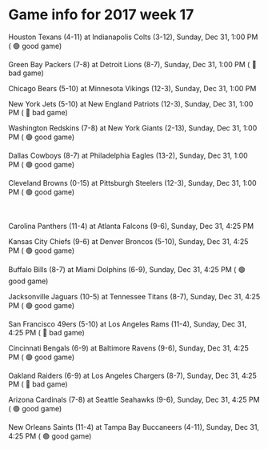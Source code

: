 # Game info for 2017 week 17

Houston Texans (4-11) at Indianapolis Colts (3-12), Sunday, Dec 31, 1:00 PM (	:green_circle: good game)

Green Bay Packers (7-8) at Detroit Lions (8-7), Sunday, Dec 31, 1:00 PM (	:red_circle: bad game)

Chicago Bears (5-10) at Minnesota Vikings (12-3), Sunday, Dec 31, 1:00 PM

New York Jets (5-10) at New England Patriots (12-3), Sunday, Dec 31, 1:00 PM (	:red_circle: bad game)

Washington Redskins (7-8) at New York Giants (2-13), Sunday, Dec 31, 1:00 PM (	:green_circle: good game)

Dallas Cowboys (8-7) at Philadelphia Eagles (13-2), Sunday, Dec 31, 1:00 PM (	:green_circle: good game)

Cleveland Browns (0-15) at Pittsburgh Steelers (12-3), Sunday, Dec 31, 1:00 PM (	:green_circle: good game)


<br/>

Carolina Panthers (11-4) at Atlanta Falcons (9-6), Sunday, Dec 31, 4:25 PM

Kansas City Chiefs (9-6) at Denver Broncos (5-10), Sunday, Dec 31, 4:25 PM (	:green_circle: good game)

Buffalo Bills (8-7) at Miami Dolphins (6-9), Sunday, Dec 31, 4:25 PM (	:green_circle: good game)

Jacksonville Jaguars (10-5) at Tennessee Titans (8-7), Sunday, Dec 31, 4:25 PM (	:green_circle: good game)

San Francisco 49ers (5-10) at Los Angeles Rams (11-4), Sunday, Dec 31, 4:25 PM (	:red_circle: bad game)

Cincinnati Bengals (6-9) at Baltimore Ravens (9-6), Sunday, Dec 31, 4:25 PM (	:green_circle: good game)

Oakland Raiders (6-9) at Los Angeles Chargers (8-7), Sunday, Dec 31, 4:25 PM (	:red_circle: bad game)

Arizona Cardinals (7-8) at Seattle Seahawks (9-6), Sunday, Dec 31, 4:25 PM (	:green_circle: good game)

New Orleans Saints (11-4) at Tampa Bay Buccaneers (4-11), Sunday, Dec 31, 4:25 PM (	:green_circle: good game)

